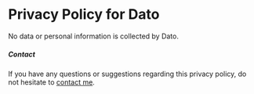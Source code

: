 # Privacy Policy for Dato

No data or personal information is collected by Dato.

##### Contact

If you have any questions or suggestions regarding this privacy policy, do not hesitate to [contact me](https://grovealedigital.com/contact.html).

